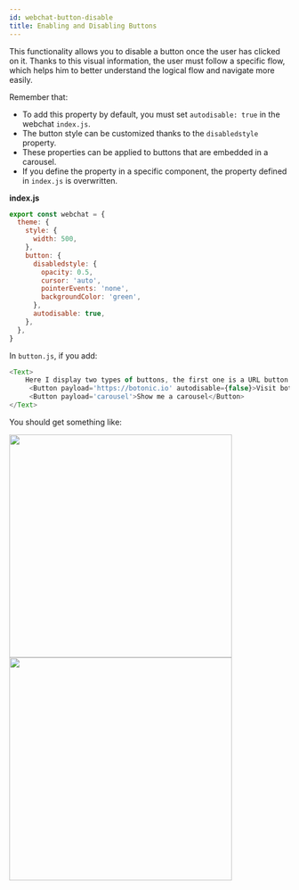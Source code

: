 ```yaml
---
id: webchat-button-disable
title: Enabling and Disabling Buttons
---
```


This functionality allows you to disable a button once the user has clicked on it. Thanks to this visual information, the user must follow a specific flow, which helps him to better understand the logical flow and navigate more easily.

Remember that:
- To add this property by default, you must set `autodisable: true` in the webchat `index.js`.
- The button style can be customized thanks to the `disabledstyle` property.
- These properties can be applied to buttons that are embedded in a carousel. 
- If you define the property in a specific component, the property defined in `index.js` is overwritten. 

**index.js**

```javascript
export const webchat = {
  theme: {
    style: {
      width: 500,
    },
    button: {
      disabledstyle: {
        opacity: 0.5,
        cursor: 'auto',
        pointerEvents: 'none',
        backgroundColor: 'green',
      },
      autodisable: true,
    },
  },
}
```


In `button.js`, if you add:

```javascript
<Text>
    Here I display two types of buttons, the first one is a URL button and the second is a payload button:
     <Button payload='https://botonic.io' autodisable={false}>Visit botonic.io</Button>
     <Button payload='carousel'>Show me a carousel</Button>
</Text>
```

You should get something like:

<img src="https://botonic-doc-static.netlify.com/images/webchat/button-enable.png" width="400" />


<img src="https://botonic-doc-static.netlify.com/images/webchat/button-disable.png" width="400" />


